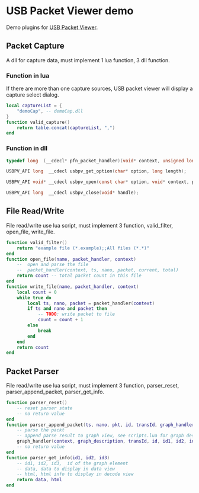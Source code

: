 # USB Packet Viewer demo
Demo plugins for [USB Packet Viewer](http://pv.tusb.org).

## Packet Capture
A dll for capture data, must implement 1 lua function, 3 dll function.
### Function in lua
If there are more than one capture sources, USB packet viewer will display a capture select dialog.
```lua
local captureList = {
    "demoCap", -- demoCap.dll
}
function valid_capture()
    return table.concat(captureList, ",")
end
```
### Function in dll
``` C
typedef long  (__cdecl* pfn_packet_handler)(void* context, unsigned long ts, unsigned long nano, const void* data, unsigned long len, long status);

USBPV_API long  __cdecl usbpv_get_option(char* option, long length);

USBPV_API void* __cdecl usbpv_open(const char* option, void* context, pfn_packet_handler callback);

USBPV_API long  __cdecl usbpv_close(void* handle);
```


## File Read/Write
File read/write use lua script, must implement 3 function, valid_filter, open_file, write_file.

```lua
function valid_filter()
    return "example file (*.example);;All files (*.*)"
end
function open_file(name, packet_handler, context)
    --  open and parse the file
    --  packet_handler(context, ts, nano, packet, current, total)
    return count -- total packet count in this file
end
function write_file(name, packet_handler, context)
    local count = 0
    while true do
        local ts, nano, packet = packet_handler(context)
        if ts and nano and packet then
            -- TODO: write packet to file
            count = count + 1
        else
            break
        end
    end
    return count
end
```

## Packet Parser
File read/write use lua script, must implement 3 function, parser_reset, parser_append_packet, parser_get_info.
```lua
function parser_reset()
    -- reset parser state
    -- no return value
end
function parser_append_packet(ts, nano, pkt, id, transId, graph_handler, context)
    -- parse the packt
    -- append parse result to graph view, see scripts.lua for graph description format detail
    graph_handler(context, graph_description, transId, id, id1, id2, id3)
    -- no return value
end
function parser_get_info(id1, id2, id3)
    -- id1, id2, id3,  id of the graph element
    -- data, data to display in data view
    -- html, html info to display in decode view
    return data, html
end
```

